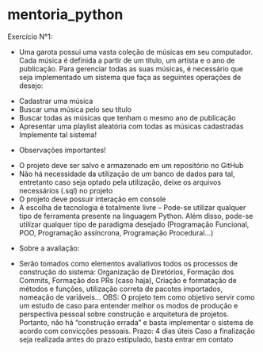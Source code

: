 # mentoria_python
Exercício N°1:
- Uma garota possui uma vasta coleção de músicas em seu computador. Cada
música é definida a partir de um título, um artista e o ano de publicação. Para gerenciar
todas as suas músicas, é necessário que seja implementado um sistema que faça as
seguintes operações de desejo:
* Cadastrar uma música
* Buscar uma música pelo seu título
* Buscar todas as músicas que tenham o mesmo ano de publicação
* Apresentar uma playlist aleatória com todas as músicas cadastradas
Implemente tal sistema!
- Observações importantes!
* O projeto deve ser salvo e armazenado em um repositório no GitHub
* Não há necessidade da utilização de um banco de dados para tal, entretanto caso seja
optado pela
utilização, deixe os arquivos necessários (.sql) no projeto
* O projeto deve possuir interação em console
* A escolha de tecnologia é totalmente livre – Pode-se utilizar qualquer tipo de
ferramenta presente
na linguagem Python. Além disso, pode-se utilizar qualquer tipo de paradigma desejado
(Programação Funcional, POO, Programação assíncrona, Programação Procedural…)
- Sobre a avaliação:
* Serão tomados como elementos avaliativos todos os processos de construção do
sistema:
Organização de Diretórios, Formação dos Commits, Formação dos PRs (caso haja),
Criação e
formatação de métodos e funções, utilização correta de pacotes importados, nomeação
de
variáveis…
OBS: O projeto tem como objetivo servir como um estudo de caso para entender
melhor os modos de produção e perspectiva pessoal sobre construção e arquitetura
de projetos. Portanto, não há “construção errada” e basta implementar o sistema de
acordo com convicções pessoais.
Prazo: 4 dias úteis
Caso a finalização seja realizada antes do prazo estipulado, basta entrar em contato